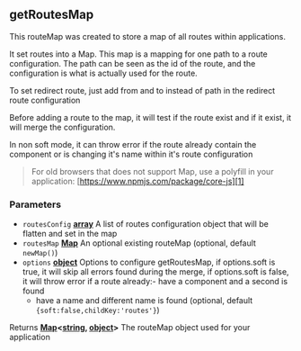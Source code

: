 <!-- Generated by documentation.js. Update this documentation by updating the source code. -->

## getRoutesMap

This routeMap was created to store a map of all routes within applications.

It set routes into a Map. This map is a mapping for one path to a route configuration.
The path can be seen as the id of the route, and the configuration is what is actually used for the route.

To set redirect route, just add from and to instead of path in the redirect route configuration

Before adding a route to the map, it will test if the route exist and if it exist, it will merge the configuration.

In non soft mode, it can throw error if the route already contain the component or is changing it's name within it's route configuration

> For old browsers that does not support Map, use a polyfill in your application: [https://www.npmjs.com/package/core-js][1]

### Parameters

-   `routesConfig` **[array][2]** A list of routes configuration object that will be flatten and set in the map
-   `routesMap` **[Map][3]** An optional existing routeMap (optional, default `newMap()`)
-   `options` **[object][4]** Options to configure getRoutesMap,
    if options.soft is true, it will skip all errors found during the merge,
    if options.soft is false, it will throw error if a route already:-   have a component and a second is found
    -   have a name and different name is found (optional, default `{soft:false,childKey:'routes'}`)

Returns **[Map][3]&lt;[string][5], [object][4]>** The routeMap object used for your application

[1]: https://www.npmjs.com/package/core-js

[2]: https://developer.mozilla.org/docs/Web/JavaScript/Reference/Global_Objects/Array

[3]: https://developer.mozilla.org/docs/Web/JavaScript/Reference/Global_Objects/Map

[4]: https://developer.mozilla.org/docs/Web/JavaScript/Reference/Global_Objects/Object

[5]: https://developer.mozilla.org/docs/Web/JavaScript/Reference/Global_Objects/String
